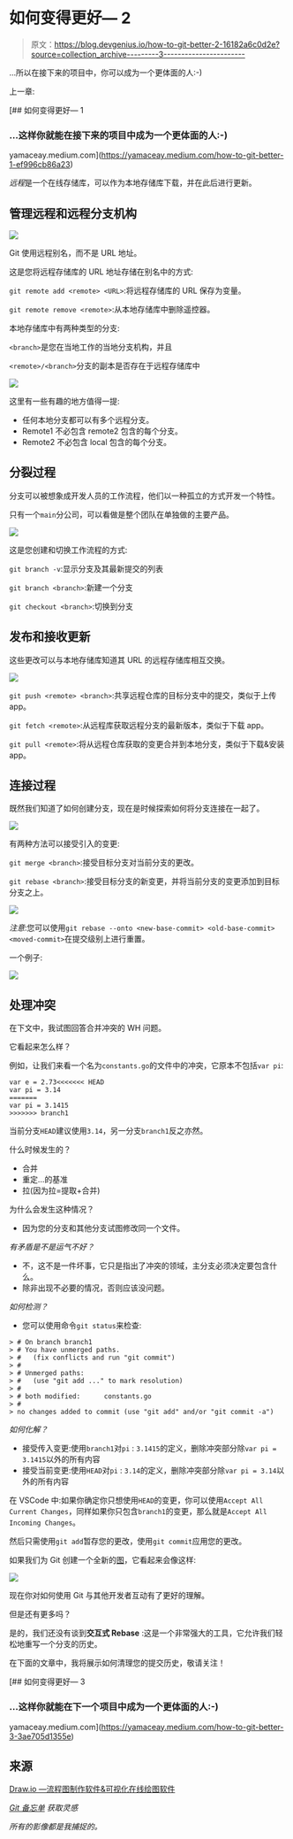# 如何变得更好— 2

> 原文：<https://blog.devgenius.io/how-to-git-better-2-16182a6c0d2e?source=collection_archive---------3----------------------->

…所以在接下来的项目中，你可以成为一个更体面的人:-)

上一章:

[](https://yamaceay.medium.com/how-to-git-better-1-ef996cb86a23) [## 如何变得更好— 1

### …这样你就能在接下来的项目中成为一个更体面的人:-)

yamaceay.medium.com](https://yamaceay.medium.com/how-to-git-better-1-ef996cb86a23) 

*远程*是一个在线存储库，可以作为本地存储库下载，并在此后进行更新。

## 管理远程和远程分支机构

![](img/31eb2d20dfc312384d4ef337bc4759ba.png)

Git 使用远程别名，而不是 URL 地址。

这是您将远程存储库的 URL 地址存储在别名中的方式:

`git remote add <remote> <URL>`:将远程存储库的 URL 保存为变量。

`git remote remove <remote>`:从本地存储库中删除遥控器。

本地存储库中有两种类型的分支:

`<branch>`是您在当地工作的当地分支机构，并且

`<remote>/<branch>`分支的副本是否存在于远程存储库中

![](img/91c817cffa41b38008032d004d643589.png)

这里有一些有趣的地方值得一提:

*   任何本地分支都可以有多个远程分支。
*   Remote1 不必包含 remote2 包含的每个分支。
*   Remote2 不必包含 local 包含的每个分支。

## 分裂过程

分支可以被想象成开发人员的工作流程，他们以一种孤立的方式开发一个特性。

只有一个`main`分公司，可以看做是整个团队在单独做的主要产品。

![](img/09bb2d8556b16693bc85c4b1bb6c26b6.png)

这是您创建和切换工作流程的方式:

`git branch -v`:显示分支及其最新提交的列表

`git branch <branch>`:新建一个分支

`git checkout <branch>`:切换到分支

## 发布和接收更新

这些更改可以与本地存储库知道其 URL 的远程存储库相互交换。

![](img/f69ccd32edc2d18a111bfe9a56cc4078.png)

`git push <remote> <branch>`:共享远程仓库的目标分支中的提交，类似于上传 app。

`git fetch <remote>`:从远程库获取远程分支的最新版本，类似于下载 app。

`git pull <remote>`:将从远程仓库获取的变更合并到本地分支，类似于下载&安装 app。

## 连接过程

既然我们知道了如何创建分支，现在是时候探索如何将分支连接在一起了。

![](img/0ae87776e3fdf549609722ef6fe4001d.png)

有两种方法可以接受引入的变更:

`git merge <branch>`:接受目标分支对当前分支的更改。

`git rebase <branch>`:接受目标分支的新变更，并将当前分支的变更添加到目标分支之上。

![](img/2d907afa7cbecf6bbce497b2e7362ecc.png)

*注意*:您可以使用`git rebase --onto <new-base-commit> <old-base-commit> <moved-commit>`在提交级别上进行重置。

一个例子:

![](img/426d5b19dd229ba7e0c92bd50e9e1660.png)

## 处理冲突

在下文中，我试图回答合并冲突的 WH 问题。

它看起来怎么样？

例如，让我们来看一个名为`constants.go`的文件中的冲突，它原本不包括`var pi`:

```
var e = 2.73<<<<<<< HEAD
var pi = 3.14
=======
var pi = 3.1415
>>>>>>> branch1
```

当前分支`HEAD`建议使用`3.14`，另一分支`branch1`反之亦然。

什么时候发生的？

*   合并
*   重定…的基准
*   拉(因为拉=提取+合并)

为什么会发生这种情况？

*   因为您的分支和其他分支试图修改同一个文件。

*有矛盾是不是运气不好？*

*   不，这不是一件坏事，它只是指出了冲突的领域，主分支必须决定要包含什么。
*   除非出现不必要的情况，否则应该没问题。

*如何检测？*

*   您可以使用命令`git status`来检查:

```
> # On branch branch1
> # You have unmerged paths.
> #   (fix conflicts and run "git commit")
> #
> # Unmerged paths:
> #   (use "git add ..." to mark resolution)
> #
> # both modified:      constants.go
> #
> no changes added to commit (use "git add" and/or "git commit -a")
```

*如何化解？*

*   接受传入变更:使用`branch1`对`pi` : `3.1415`的定义，删除冲突部分除`var pi = 3.1415`以外的所有内容
*   接受当前变更:使用`HEAD`对`pi` : `3.14`的定义，删除冲突部分除`var pi = 3.14`以外的所有内容

在 VSCode 中:如果你确定你只想使用`HEAD`的变更，你可以使用`Accept All Current Changes`，同样如果你只包含`branch1`的变更，那么就是`Accept All Incoming Changes`。

然后只需使用`git add`暂存您的更改，使用`git commit`应用您的更改。

如果我们为 Git 创建一个全新的[图](https://viewer.diagrams.net/?tags=%7B%7D&highlight=0000ff&edit=_blank&layers=1&nav=1#R7V1bl9pIkv4t%2FVCnp%2FscOErd9VgXu92zdrfX3t3umZc5AiUgWyBGqOyqfpjfvpm6ooxQkVC6IXCftkGIBCIiI7645o12v376JXK3qw%2BhR4MbVfGebrSHG1XVVNVk%2F%2FArz%2BkVojhKemUZ%2BV52rbzw2f%2BL5jdmVx99j%2B4qN8ZhGMT%2BtnpxHm42dB5XrrlRFH6v3rYIg%2Bqnbt0lBRc%2Bz90AXv3D9%2BJVetVWrfL6O%2BovV%2FknE9NJX1m7%2Bc3ZL9mtXC%2F8vndJe3Oj3UdhGKeP1k%2F3NODUy%2BmSvu9tzavFF4voJpZ5w1%2B3f%2F6dPP42%2BeXp9svf7X%2BG93fvPkyIbqfrfHODx%2Bwnvw%2FZz2eXPtFtuPPjMHrOfkD8nFMlCh83HuULKzfa3feVH9PPW3fOX%2F3OBIFdW8XrgD0j7OHCD4L7MAij5L3awp7T%2BZxd38VR%2BJXuvTKzDd3gC8Kflv3abzSK6dPepeyn%2FkLDNY35F1WyVyeakdE9lzzHSJ9%2FL9lIct6s9lhoZtfcTHKWxdolcdmDjL5H0doBtP5E12FM2yM2JZ5BLYzYjmlprtkSsXMa9kfr%2FAvt0fpGNQP2uXcz9mDJH%2FycbFN%2Fk7%2FAPql4DXCBkSKukrpK0k24oQL9s0tu4C837OmcEZiy63ecsD7bY7fZC2vf8%2FjHoLytcr8JZqlWlVma2j%2B3yGu5ld0c5VdmkbuZr0jdC%2BqY%2BWuqQ9uMKsJegf7MPG75w0VAn2654WbUoBsve%2FgwD9zdzp%2B%2FbFkM%2Fh%2Bm7Mzkz0v0pV4FB0Dq7lHPQIiXX4to4Mb%2Btyp6wCiafcLH0GffZI95DqmaLdWorrELH6M5zd62b%2B4PruQI%2FI3daEljsBKjuPu8d9uW37ADQlCQ5jVyoQG5WPr8N8wDvrVGvEUFFUx0awrhiY7ImdreJtUBM8aJBIdg74yrvWvN3g0A6RtmjWLzN348YlboirDVdLjVOtZqFuDEdDoFLGBL%2BdtdHaHqVZipuA5B%2FSv1wTIVTtdFuIn3lV7ypxl6a1VqSyM9uz1yw3DCuze3D%2F8h46Q4sfqnOAwqcIqPk9527%2BTOt9geue9y0ztWtS6AVQQ%2BdavTTRgt%2BEamylSBLIh8d7OspdQeaxogEzEOq2OzW2GFfjcjFBkaoTAt2jGhoCOaEArZ1H0SClF%2FHdMJ%2Boi37OnMX3KnfcUow2PZ%2F0k8ly9Mo6nK49ZzY%2BjK59EeptOC8DE%2BTM0tjXz2I7g2zN%2F0sbzUCHglyuCMuwn9RE7vDf3O%2Fl5QN36MCoL7m3Mn%2BACsO%2FTbfmUem59EQdgv2%2Fnh5ixJOwDXwISeGCDloYBvLWkGEr51qlTXxAiDbPBWWMcQlqmJ3DYVl1Vz4RHV%2FCNX8wv%2F6Ua9598mYUU8X5VPBcVkumsu%2BpvZjv%2BTqCf3TG0DMaqcdfreT6qC5cxqSHnhSRVdre4nixTh9qPTKuJapqGKa%2FWeWFEVRLUyXnzOnoZRvAqX4cYN3pRXBb%2BxvOd9GG4z2fhC4%2Fg5K9JxH%2BOwKjmM%2FdHzn9n7kyf%2F4E%2BmRv704Wn%2FxYfnmwMuakrIl36oqktK2qtFqLr%2FdTGZViM%2FzXEUeij34Xrtx2OJrJVgNyex0b%2BKhe7OWz%2BgSJYl9X28WgW84VU%2BBxkyc%2Bdfl8k2%2FP0xDnweC0que2709Xf2Lj9OtsxUSfRxug2JATlJtbmd8Atw8k5xjNY5qQrg0ySQky%2Bp%2BxYYCf0ozkgVMtL1vMGwUVFsF2ejohhW%2BxtSLazkcBgJHTTOSA0y0qMBw39DYSU1iF6zI9luaZ2VxuD4CJ3BGs26Dj1%2F4ffHyDYUoqXADHXH9Id5OogjSkchy0t47m6VAERyXm75RBNBuyR8Aytp9oGFWnfNYbrvkhhnNMU4sFDbjMtV7h7j%2Fnezi90ENSr3CX7cAVaOJoc4UQUGWH2nEVUCAyifL5cfptpzASJz7lBMgID0MWACiK77RwUEBhlq0PUYOGAMjvx4uEEfJfnJAMUfRgnSGFt8oTbB0Hq30bi%2Ff43AHTAudnVvGaT3vYU7%2FNcI3HEYYQCMhJGDawTuMCuFGsoB8BEGEtIWBbb%2FRmzidNHtsfp2e1QYGKjdMtc8fpV5pKksviFZYtNhDl%2BF4YmsOTLBpBe0Rw2kMLDjPQpDE9c9WhOxFWrXTOPUPSquZIn8HcAerWtgjuiOjnmLatZhM4pJWYtbFAZP7tiX43WLtxsvSgoTH0Ka1SomV6Yee64ry7XrB1OmVY%2FmFy%2BN0XTd8OBWZrDV9rThcU6oY9QRvhXdEPuM09pjHNYLfdWtMhoRoJaTdStAUgPQrXU91JluVSaTlRsxX0Xhn60q%2BYt8L4ilxxekiTGw1LEmhqGej5H%2FzY1pTegufzUMPBqRhJt1t7AFfnPXdDf9Gd7z83TvrjdPMd3wdg0Yry15QA6HHwQtcpf81wzrhPksFhJsJZYOOdfa2AJVhbGdKdtWTK7DaMTjWIqu9RcyER37GzA4s8%2BIa8i0dk%2BZgytZzLe1tDq8xk3rt%2BYA2AnDMthAkUtklkqcwe2%2B6%2Bg5We%2BiaFbMW9y0k5ukxKVUa4A9UsjwuUsqyNPFKaB9j2pSkQF0l1OPJ7JD1fvGoMiMuouqhimCK%2Fk4CKQfrWOO1EVERp2y1cRRBkjrdcd8kJhkcMUUKBDQGkIUxWyWAeEJGDy5jHwt2KBK7xtUoknmukET3jkiUj91g4qjT%2FTBbVBkdN9FJGt1ctiAdpshQAb4Xfen1LYCdu%2FU%2FQks8QD2JwzVXBN%2Bh3czYm073s1YIGV%2Bya6i2ntRKTKo8XPszr%2FWqtn5c%2BAzokQSseqUeu9nh4LXg2qJMAT9p%2Fc9nFVFZjtejSBqu0xhCrR2atmLuJA%2BvKoXZAIl27hJ9%2F4lKFL98C7tWJEeN7XyzOctGEJZvCaqP9mdJi5EJN3B5vZRXTRmx3fTeHeQqYu6su%2FCXFMiGDOeHQRGwJ66g0wxHSsu1PYOyj3NKz45iE8UEVaAdLc018EBOiAJ3z9Gseo6kzLdqmzD7Xg1rIhRsFHA3WpYCwZOxqxhhe4wjTSEUcBCrWtYGDi5IL4Rxz5RRx5aqDm%2BWd7vq%2F%2F5L%2B%2F%2FND%2F657vlvz6%2FC8J%2FTbDgdVrDua3wzvz3Iz%2Fb%2B45rvkmmxG5TLRnFCcPyO274iZfMVFbetozcxQ0%2FFt1dTCbbys0bd139CGuh0f070kLSd%2FQ5bXf6lX9ARN00HBev%2FB2XlCj8QufxD3vnC25rTz8uZwoXAaMgfPQOR4sEa%2B%2B51F6gRz6ac5vOmuq21zUiVCJqJtLopCCNTmKA%2FRQ1jYoNpqQHKTa%2FhbxXLqDrNT9bZEf5389sb%2FKPCz2aVLtegsgUw6Z7ExnMPgxSZH6Nf%2BQqhR%2FuEISbZfLRYfQ8Rt1CTLHFoHcxgbH%2BoYrJj2v%2B%2B2f8VA9mh0L215rudqV%2BGbNNUg1NEBy9d8mpP4Z4kJKzjfj5E%2Fxz03Ov4pXLBSl9cRPG5SuFjK3ojj9nLKe7UYqV0HCh9Q1zYP5ioCKVNGHNOSm3AXV3dIzSoQqJadPuWzywdMogxeMPP4k2sZ%2BzS4Dv2ue45v6mjHL9SBNrFgRjlBxxQJKGHareqeRgE%2BsHKTmpOWKWh%2F3NQzaMZqswxcf7yGeZ1DQxxLMOYz%2FcjFGIiFCrpCO1St0KETKFfahSxOXE5a4UL3DjRI39xCH%2F9aYsKefqyAt5RUCOhdbuV5rAan7n759vtLcjlKsJyXvFenDBKHlvTiZPjvvfb%2F3V4vutM7l7QmKCnyjb15QASlfzEcdRlxLPoOgJXY5paW6ZKwOkRAheT11TMadWFVc6sodxNTGcAqVwffiMV42he5e%2FMEm7pfnWJeb2Sdi56W54H875Aa9iBWmxbdIPqNk5r%2BHnwp7TObpbZrbBzz9rip%2FVJnqiIDNiijTWPjdJa%2ByEoa10w6jnuGH0sr95MPsFBoVSAmvnSGBNswdG3no3txzkEeUm4O0scjfzFTLro7xl7frwaOkhJc1fq4PELUIUx5FjYhPTIVAm1jujIoe0w0wsb3lxlZHzWdNP53Nrm7XedZwVw8MS7MxZU5j9WWnzRXbWikIhAKNlMLR1hCBwolsGwxLDM4bfhgUykQpWY1Tc1XSVEe7hwFzBOSM2zZ6qAyQyhBXnjNoUTfQjh0BkFXMlxXiIdNkVv%2F7RjZlu3iRX%2BEndOWH%2FyH6jWqOJhcosKeJ2NGrWQOz4qaXM6GKSw7xPKNrCmd5ord1Ima5adnNMxxbrmulYZcSV6cJRGESsS3gF07HFumZ6fVGD6I%2Bph102dfwuG4Lo%2B3fNkVHE6fSxWx1u4SJ5cWSywlYUSwOcY6%2FcGoqiH%2B5IfmVIRK0Q3bEgMsI6ksVOuuZCsjA3lpEcos9xkLzUTb3RHMKSjOaIpRoJzXuXc4gKMprDcMFIaE4I1Ofd0lxi2MGhxsGq5ePk%2B5xNQi4d1gHjLA3GzSynuor88R0g36QJS7UMsrT6%2FEeejk15U2ZbSbVkopD88qKmaYpCXJigzZfebd3NDZbpnTMux5NsTZ7rjZazvxkkLZBQ0n9U86f0o8W0sFqTFmZwbE734sHpp1e%2F0aHscF5N8bgObudxuI%2F23rszGnwMdz6v%2FmG3zMI4DtcIHIxDQdeE6ZiV%2B3CzofO4Zj8MSyHpVkVcbSR%2FpyF7r730M0z9pDbgrjl4SWYuoSpGckUx39y%2BbZfkupAx7d3q1gH6u%2BbQ5aAo3j%2B4RCacQ1Izg%2Fk5expG8Spchhs3eFNeFcxuec%2F7kOulhA1feFl%2BpnzcxzgUmCRqpioLFCU7mUDWgrPvn9jJl4Qts4apFXzhxpT2kKXSxv51ewLmrbI90Rz6H9ie6FsN6XVO7l1z4H9YJO8d%2B%2BsS0z7Hjf0tkSWnxleFhZz2pirhnFQRTh5ZhAnRNu4LZGYBoPK7cHZ24LtfhZDP5xwK9tbrsHdzRs9UXIegCW71wTIlZk2%2BsoIDdJIjh6t0q4Pr0HdzVm9oNNeQZpNuaX7c4LMT7N5rkXRf9lCsvAG1HkcEwg5Y1pYtogHh5JXHzfL4IHhqm8Wtw9exsFgTIYMsiw%2FKStssHgCu%2FVAtPh4qsK2x4McfAtuAzTctgLP6xrbIGXYNSFIqBumMxbRehT8oHaGyaCU7cWhF51%2FTVuOZvLsEK1rkK1Uiyn6AO0uW4tzNpk%2BydY27G%2BOBr%2FUYh%2FnJpUAw6otljtOVzQZOkFLVoqO5kyIY5Ai%2BtqTJ3U92vSBPrpAUu0rUS04JIbqETHVaWIWcvZOWmMOx8rvv%2FjpwS6Jlr3DizFd%2B4L13n7lQaA87frRE%2FuxuFUb%2BX%2Bx%2BtyyMc6Oc5JpSuSM9lCJdM%2BE4%2FZhTlwiXPrhPlRvfu7vcSjFDG7jbnZ9KC3%2FjmgEGf3OXGT9gytSW%2BV4cLFAYJmSQPQrNiAh9mmM8BDl5k4z24M7m0zkjlfo2ottwuqw%2Fr%2B7YKseALuKX9vmOH2%2B9Wb5PbnvQyyufMqLwSyF7%2ByJI8PWKvZFugEK441l%2BheEBphrUe%2FaclM8TbbENI8buDfv6rp9wkTL5%2BU53SalnGLvxnq5pVFRe2IVQgPJpK5LSorUmLPX92doDkw6mFrxSYK7y8qK8OE7b8iKrXdqTl%2Fp2c%2B3h6fmvq3KRVy6Ooz%2B0KSwIBOlWWCwT8L%2BDMgRGs%2Bj5z%2Bz9yZN%2F8CdTI3%2F68LT%2F4sPzSZu7kfKFfFbxwfKFVE33Vb6AnmBVcU%2BOioCcVuWnVIr8lJ9ecHbSjo7swTdaXFGh3%2FPKsr9hNIc0qmkOVhwboNdTw8YyGSrW7NmersEC9I3JmXKKMB4hbefmT78a%2FBxK8hkOSPMhIT%2FMoW5PwoZXZdeRmcrPHTlspvQ%2BzRR6PEq%2FKkCwR67nFU%2B1ukFk0saprx%2BFwfyrXpO0njrQazoycBWD6a3VL1jH1S%2B00j3dtFbrrfvHFg%2FyPvkkb%2BbeHVqq5XSpjWGqq2A0JBjKqafbTkhecVS7VNuCgZVKDNIh%2FET5xM%2FCAo%2Ff2WvWXNnAXCmS1XatwXC7HuUNTPbuw%2B3zVfZOlz0YaMCGSnUrfNAHzIYKnyO%2FGk2FYvzCBgZ2yy%2BJwUBdnm07YHxiifhEPfW8TbiUIjK4y7NtccGAvQmpr759HPip4a%2FbpUVTSLFFEXve1qm2OCeg95lyYkHj%2BZhZYdY6BH2xIv9CV215WFsqQsEXmH4mry0VCLLzQ3gGoy8dDHVfRQPlp3nI%2BsmLhrgUsMn9CwZExLkhDYYKi5vQ3tbgDKkDR%2FWMbMSYIR4IriD1c522%2Fjl1La6jGTEGaE4smK%2FolubYlH%2BR1q%2Fq0yoqiIpyIrkKIlnTJJFJJXpNxU83RkwTtRtw0WVtmJjEcMSWnKMtmNznFN9Y9osRhVTewB6k36FZc4nl2q7z1MAGHsxIh4FpXw2pAO608Y0oMKQ2tsE6OjiXQzaQ2ZrRI8rhQYzXkSyDG8miiw7cAPbv2KeyaCrYvipSY9Px9h37XBaE6prSN9UJFrW69vtjWnNI%2Ff6aZgJZ6l1vEiyV2FCP9ouln9fO65cAslUdekZUROl0WiZOkLO9oI5vZY7MEOIW6Y89%2F7iFDoovJWvsjg1c6HnZumzgArwhLwttNXDBPuUose6jGPRsBirpqihcIgaSFlNxJa3jqVnMNb7KRVNyYeSDouvmvsqKhbgQ0TouHS%2FGW%2ByJxTvKKZkEEXhc8Vf2%2F5qyb8HXSkbObDwuNmGQtGzGK5pA7c0i8OdcgfL3fE8%2F2mNC9AOQshw9M6wTpBNKDjhQWxr57IdylJS%2F6WN5SVqqMoSkphiqQOip3c0vqMkVW20G9hATIGQFPZzXxJowRVloDvvkvwRkg3NGJ2OqDmLYkddKFh5viS3kPOX2QKuOHIfRbS%2BjDmlumjyxcZMNFhIsiKwul%2BhvrE22vdbMm1UtbL8aQjavpmGE5APfqiMLThEF1iYj1XY2ekBxe%2FGp0w6r7Wze6Dn4e4IvpJlC5ZwsYgIrgbNRW0dMxx1ie2Tc4JxhsW6J9vLUYkvYUtnxBFqCnFqbN4nP3B2HSAM%2BhbZDjGQCF1mRO96kPYykykRAztI%2BmpYx1YSpqAytTCEqNUpD2klRI0HOBx4N0a2paTvlH8GSEYz%2BujklWqf0lxkOcJ70B8XVBkZxHBOqRlsE1yTG0F%2FzhMmrliYmf1CdZaMMLJouWmChBbdIB3Pvnvy4GHvHHu%2FlftizMvXDn0jOvGvjyD6i1XgMrwSJtQWg7VeaZpX37eZf8hNQjux7z2Io%2B%2BULh%2FPUek2e%2Bp2%2FY9qGEytcsL%2BOKW2QthHubpuqn4X%2FxLeDtIwi2LcJKyHG6rCZvehk7%2FYmPBPkjNU0uJ5yJI%2Bub8I4qcRVnsNHLh8rd7NkJE1eD2galuXfz3O3%2FAlTKEXYPbl1N5wYO8LcamRd1RpEZXXjVfZZjlWfiCGDBjle1yWbB9azef2X7jZqAqhz7N4j6zDGtxdhHQuY1kuUlVMemdXRdXxVh8GWPpCZbJoDhnqbxF35bz%2B99%2BjVwVpYV3%2FqDCwxteK8ujFWMiycW3XZLya%2BoSV0iJy12epUJNnKxhSWZB1BHHdsUkTyZb8KwN1uo%2FAbRyaKH%2F%2FQUOdQGwjlpc17EKHYTjOqlqGMqXCQmoMUPRbFz90AFOTg0ZT37rKCSZPyDu8Gqe%2FI6j%2FmEXXj5A73Ju8iZ5rn3490F58RHiVGQ3hUEwBN%2F1gUOQsT8z5Gwkg7wVTZoUb7FT3Jqzq%2FkiRusgIgz4%2BY%2B5q%2BTJOTi1qqiFfysa191vsceWbmtfjvmNrlk4tCDVBf1PH58cS4Fgs3l%2F1WBAugn1jiYOkHFmpdKhrN5b3M3rrMhISb3ITVFkhtqUgqr8vhMMRoNI93VrRHAhHd0h45irE12rccDrcEZWT2T1yZsqlxCjbSE9kx7WXiaxdZsmYa1TCQfXLFmhDQtiQDXY0ZbbPVdsaXePyaqu%2Fe%2BC6y69QApyXUv5mSDTzHBjjFz8m%2FcLvhSrNDJNixRewf6jkXYxF1Q1SOvdNexiKOk%2FZI%2F1nHtJexVOehVAyhxsg0exfsi%2FHddZCmLIB3f9S%2FGO8dqBUk39Ep7dXcvo9QrRTYpT%2Fi9tb0hHkXQxigkiravvwXQyipPtlvNTRVbLk0WyrIFb%2Bz2YULU9B2%2FCrZ1oxp3h9eKI6e8YiaU%2FsyyW%2F1rbelOpfHQX4HkN%2Fsn%2FwX4%2BJj0t83HFeRJt6OUIss0ugLP9iGLrLLVk6EELYBd54jByEas%2FLHdOMdc%2B7NOLlvWaJ%2FcWKpQgE76xZqne8S8OLK97JZXxPYpZ%2FGd3GcJ1iodb7XHWeUj2cQZODiGmzEI6nMvkdXqc2OZRg0FkKgqNa3I6ZBKFrpTLv0DWNYQ9swSPco3DDXjH7N8KGTI2LiQqa4UGMDhQXs1MV4YFWXicecNsrsnJERYEZTNd1gobaREdLH2gWDz1Fl2CJGEo9zlWW6IxYBtaQywOdkX7hllXEdeCfN944FqDked1iTUT%2BMyFDoAgPnikIe7u4bAucWAOcOclRmt%2BAcbQtuivztEI0ovYd3kV7W1oS25Yy%2FA8PnTv%2F0HUA1i6sqioqfNP62OecPlW%2FSN%2F2RBt6r4U355YD0BVHEymvpIDYM1zhd298jG3Qv3NdHOEaUU9NXDkxfybL%2FaPwOP6r43u1i%2BHw8yviDr5gl7R3fSfVZn0z%2BVhAJhpN7RyQyncnXdF9x%2BgzzqAAPxcy8rJokCqInu07zD6E7uhs3lSj2APWYKYNIe%2FRTMaoNwFEdUWM5ITqgsN13c7lqDgDedOOp4hLeu6tqHpd1uCQjzPRPc74qW61%2FZ1VqlMPVWX2JZafz34TqVzxMuyFvFfssp5MktdS8ilF4q5g5dfruTFelZkm0Sf9sa7dLegxh9w8VYaRAOHdqMmEE5CPgDw5%2Fnbnzr8tE0U6yqbJ8Bmy0nP1NScc%2FEkVNH6iK%2FtMNNhf29wNTXk%2F47CRtk3wozy8kDwwF%2F3T2r7vm4rSZ7bZ7n9rclyGGln6HjCI1X6QNMvD6svTXlw%2F6IoNSiMGJZBCUw8VVD2JRR6Rpt2hS7kiZSIRLruGyupLp0xtixIUkAVpj%2BClHl8iU8XY11YcwSqdFr7dMnHKr5W%2BWsoqjHC8ceYehRcAP0borvnhF6O7vlWOEE1FFURi72YRgramqfGEIkY3gDWJa6Nl97RUaW5g%2Fl%2FJri8oKV%2B%2BTTFPfJncwt0wQCCXRHJW3LSOXH0fE%2F5lMtpWbN%2B66%2BhHWQqNQvt7T%2BEc%2Bgpw%2BpSff8J%2B2WYTROmHU%2Fkj6rcQJR4WwBeGjhLQJDoLnUnsxR%2BM9c5vOGjqwY2IJgzaIig2RV5DDBlsbJ8005bkIzK8%2FrjkF%2BCJh6LF%2FYuryK9vAfabRKAWGCL1ZqI7pWF7qT70YmLx8orstTbyrnU%2FX24iOUUTgIUBERbpduhYSLLc7SCH5LeRgLz0Y43sY7eIxCol4sLOBJHm6lhDMnRmkhNxGe8f5Re5fjIZvRygjDqwRKdquWhAT9jQKOZ1LZ4nRYfUh9Ci%2F4%2F8B)，它看起来会像这样:

![](img/0de49109eae4e90609b892a06243ab10.png)

现在你对如何使用 Git 与其他开发者互动有了更好的理解。

但是还有更多吗？

是的，我们还没有谈到**交互式 Rebase** :这是一个非常强大的工具，它允许我们轻松地重写一个分支的历史。

在下面的文章中，我将展示如何清理您的提交历史，敬请关注！

[](https://yamaceay.medium.com/how-to-git-better-3-3ae705d1355e) [## 如何变得更好— 3

### …这样你就能在下一个项目中成为一个更体面的人:-)

yamaceay.medium.com](https://yamaceay.medium.com/how-to-git-better-3-3ae705d1355e) 

## 来源

[Draw.io —流程图制作软件&可视化在线绘图软件](https://app.diagrams.net/)

*[Git 备忘单](https://education.github.com/git-cheat-sheet-education.pdf) *获取灵感**

*所有的影像都是我捕捉的。*